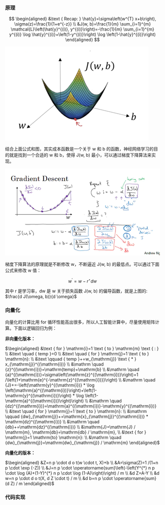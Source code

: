 ### 原理

$$
\begin{aligned}
&\text { Recap: } \hat{y}=\sigma\left(w^{T} x+b\right), \sigma(z)=\frac{1}{1+e^{-z}} \\
&J(w, b)=\frac{1}{m} \sum_{i=1}^{m} \mathcal{L}\left(\hat{y}^{(i)}, y^{(i)}\right)=-\frac{1}{m} \sum_{i=1}^{m} y^{(i)} \log \hat{y}^{(i)}+\left(1-y^{(i)}\right) \log \left(1-\hat{y}^{(i)}\right)
\end{aligned}
$$


![image.png](./image/07.png)

结合上面公式和图，其实成本函数是一个关于 w 和 b 的函数，神经网络学习的目的就是找到一个合适的 w 和 b，使得 J(w, b) 最小，可以通过梯度下降算法来实现。

![image.png](./image/08.png)

梯度下降算法的原理就是不断修改 w，不断逼近 J(w, b) 的最低点。可以通过下面公式来修改 w 值：

$$w^{\prime}=w-r^{\star} d w$$

其中 r 是学习率，dw 是 w 关于损失函数 J(w, b) 的偏导函数，就是上图的: $\frac{d J(\omega, b)}{d \omega}$

### 向量化

向量化的计算比用 for 循环性能高出很多，所以人工智能计算中，尽量使用矩阵计算。下面以逻辑回归为例：

**非向量化版本：**

$`\begin{aligned}
&\text { for } \mathrm{i}=1 \text { to } \mathrm{m} \text { : } \\
&\text \quad { temp }=0 \\
&\text \quad { for } \mathrm{j}=1 \text { to } \mathrm{n}: \\
&\text \qquad { temp }+=w_{\mathrm{j}} \text { * } x_{\mathrm{j}}^{(\mathrm{i})} \\
&\mathrm \quad {z}^{(\mathrm{i})}=\mathrm{temp}+\mathrm{b} \\
&\mathrm \quad {a}^{(\mathrm{i})}=\sigma\left(\mathrm{z}^{(\mathrm{i})}\right)=1 /\left(1+\mathrm{e}^{-\mathrm{z}^{(\mathrm{i})}}\right) \\
&\mathrm \quad {J}+=-\left(\mathrm{y}^{(\mathrm{i})} * \log \left(\mathrm{a}^{(\mathrm{i})}\right)+\left(1-\mathrm{y}^{(\mathrm{i})}\right) * \log \left(1-\mathrm{a}^{(\mathrm{i})}\right)\right) \\
&\mathrm \quad {dz}^{(\mathrm{i})}=\mathrm{a}^{(\mathrm{i})}-\mathrm{y}^{(\mathrm{i})} \\
&\text \quad { for } \mathrm{j}=1 \text { to } \mathrm{n}: \\
&\mathrm \qquad {dw}_{\mathrm{j}}+=\mathrm{x}_{\mathrm{j}}^{(\mathrm{i})} * \mathrm{dz}^{(\mathrm{i})} \\
&\mathrm \quad {db}+=\mathrm{dz}^{(\mathrm{i})} \\
&\mathrm{J}=\mathrm{J} / \mathrm{m}, \mathrm{db}=\mathrm{db} / \mathrm{m}, \\
&\text { for } \mathrm{j}=1 \mathrm{to} \mathrm{n}: \\
&\mathrm \quad {dw}_{\mathrm{j}}=\mathrm{dw}_{\mathrm{j}} / \mathrm{m}
\end{aligned}`$

**向量化的版本：**

$`\begin{aligned}
&Z=n p \cdot d o t(w \cdot t, X)+b \\
&A=\sigma(Z)=1 /(1+n p \cdot \exp (-Z)) \\
&J=n p \cdot \operatorname{sum}\left(-\left(Y^{*} n p \cdot \log (A)+(1-Y)^{*} n p \cdot \log (1-A)\right)\right) / m \\
&d Z=A-Y \\
&d w=n p \cdot d o t(X, d Z \cdot t) / m \\
&d b=n p \cdot \operatorname{sum}(d Z) / m
\end{aligned}`$

### 代码实现
